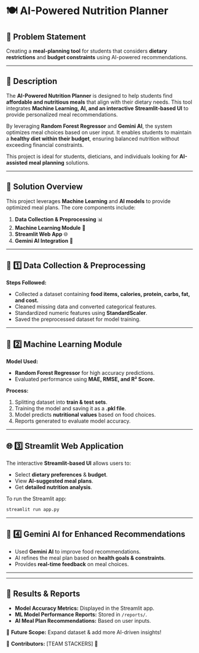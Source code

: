 # 🍽️ AI-Powered Nutrition Planner

## 📌 Problem Statement
Creating a **meal-planning tool** for students that considers **dietary restrictions** and **budget constraints** using AI-powered recommendations.

---

## 📖 Description
The **AI-Powered Nutrition Planner** is designed to help students find **affordable and nutritious meals** that align with their dietary needs. This tool integrates **Machine Learning, AI, and an interactive Streamlit-based UI** to provide personalized meal recommendations. 

By leveraging **Random Forest Regressor** and **Gemini AI**, the system optimizes meal choices based on user input. It enables students to maintain a **healthy diet within their budget**, ensuring balanced nutrition without exceeding financial constraints.

This project is ideal for students, dieticians, and individuals looking for **AI-assisted meal planning** solutions. 

---

## 🚀 Solution Overview
This project leverages **Machine Learning** and **AI models** to provide optimized meal plans. The core components include:
1. **Data Collection & Preprocessing** 📊
2. **Machine Learning Module** 🤖
3. **Streamlit Web App** 🌐
4. **Gemini AI Integration** 🧠

---

## 📂 1️⃣ Data Collection & Preprocessing
**Steps Followed:**
- Collected a dataset containing **food items, calories, protein, carbs, fat, and cost.**
- Cleaned missing data and converted categorical features.
- Standardized numeric features using **StandardScaler**.
- Saved the preprocessed dataset for model training.

---

## 🤖 2️⃣ Machine Learning Module
**Model Used:**
- **Random Forest Regressor** for high accuracy predictions.
- Evaluated performance using **MAE, RMSE, and R² Score.**

**Process:**
1. Splitting dataset into **train & test sets**.
2. Training the model and saving it as a **.pkl file**.
3. Model predicts **nutritional values** based on food choices.
4. Reports generated to evaluate model accuracy.

---

## 🌐 3️⃣ Streamlit Web Application
The interactive **Streamlit-based UI** allows users to:
- Select **dietary preferences** & **budget**.
- View **AI-suggested meal plans**.
- Get **detailed nutrition analysis**.

To run the Streamlit app:
```bash
streamlit run app.py
```

---

## 🧠 4️⃣ Gemini AI for Enhanced Recommendations
- Used **Gemini AI** to improve food recommendations.
- AI refines the meal plan based on **health goals & constraints**.
- Provides **real-time feedback** on meal choices.

---

 

---

## 📜 Results & Reports
- **Model Accuracy Metrics:** Displayed in the Streamlit app.
- **ML Model Performance Reports:** Stored in `/reports/`.
- **AI Meal Plan Recommendations:** Based on user inputs.

📌 **Future Scope:** Expand dataset & add more AI-driven insights!

🔗 **Contributors:** [TEAM STACKERS] 🚀


